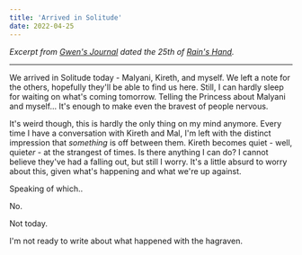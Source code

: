 ```yaml
---
title: 'Arrived in Solitude'
date: 2022-04-25
---
```


_Excerpt from [Gwen's Journal](/tales-of-tamriel/journal-gwen-taloet/) dated
the 25th of [Rain's Hand](/seeds/calendar/april)._

---

We arrived in Solitude today - Malyani, Kireth, and myself. We left a
note for the others, hopefully they'll be able to find us here. Still,
I can hardly sleep for waiting on what's coming tomorrow. Telling the
Princess about Malyani and myself... It's enough to make even the
bravest of people nervous.

It's weird though, this is hardly the only thing on my mind anymore.
Every time I have a conversation with Kireth and Mal, I'm left with the
distinct impression that _something_ is off between them. Kireth
becomes quiet - well, quiet*er* - at the strangest of times. Is there
anything I can do? I cannot believe they've had a falling out, but still
I worry. It's a little absurd to worry about this, given what's happening
and what we're up against.

Speaking of which..

No.

Not today.

I'm not ready to write about what happened with the hagraven.
